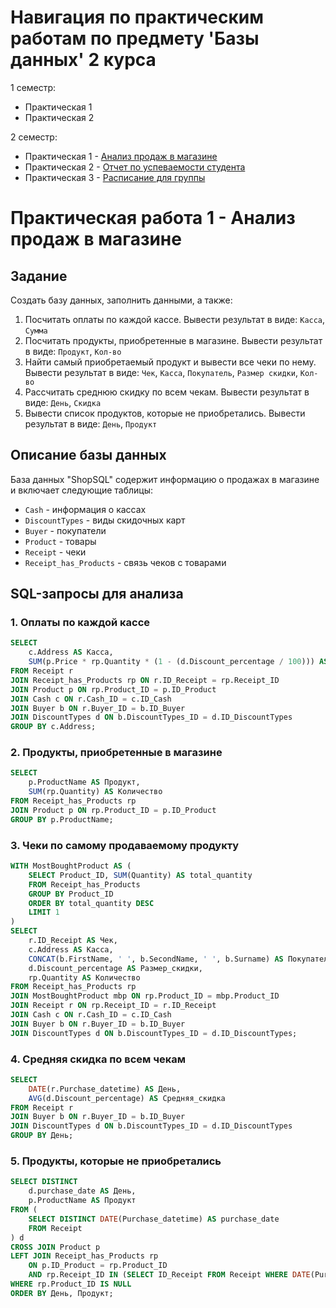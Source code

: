 # Навигация по практическим работам по предмету 'Базы данных' 2 курса

1 семестр:

* Практическая 1
* Практическая 2

2 семестр:

* Практическая 1 - [Анализ продаж в магазине](https://github.com/Archive-of-practical-work-for-the-PRUE/Homework-SQL/tree/main)
* Практическая 2 - [Отчет по успеваемости студента](https://github.com/Archive-of-practical-work-for-the-PRUE/Homework-SQL/tree/grade)
* Практическая 3 - [Расписание для группы](https://github.com/Archive-of-practical-work-for-the-PRUE/Homework-SQL/tree/shedule)

# Практическая работа 1 - Анализ продаж в магазине

## Задание
Создать базу данных, заполнить данными, а также:
1.	Посчитать оплаты по каждой кассе. Вывести результат в виде: `Касса`, `Сумма`
2.	Посчитать продукты, приобретенные в магазине. Вывести результат в виде: `Продукт`, `Кол-во`
3.	Найти самый приобретаемый продукт и вывести все чеки по нему. 
Вывести результат в виде: `Чек`, `Касса`, `Покупатель`, `Размер скидки`, `Кол-во`
4.	Рассчитать среднюю скидку по всем чекам. Вывести результат в виде: `День`, `Скидка`
5.	Вывести список продуктов, которые не приобретались. Вывести результат в виде: `День`, `Продукт`

## Описание базы данных
База данных "ShopSQL" содержит информацию о продажах в магазине и включает следующие таблицы:
- `Cash` - информация о кассах
- `DiscountTypes` - виды скидочных карт
- `Buyer` - покупатели
- `Product` - товары
- `Receipt` - чеки
- `Receipt_has_Products` - связь чеков с товарами

## SQL-запросы для анализа

### 1. Оплаты по каждой кассе
```sql
SELECT
    c.Address AS Касса,
    SUM(p.Price * rp.Quantity * (1 - (d.Discount_percentage / 100))) AS Сумма
FROM Receipt r
JOIN Receipt_has_Products rp ON r.ID_Receipt = rp.Receipt_ID
JOIN Product p ON rp.Product_ID = p.ID_Product
JOIN Cash c ON r.Cash_ID = c.ID_Cash
JOIN Buyer b ON r.Buyer_ID = b.ID_Buyer
JOIN DiscountTypes d ON b.DiscountTypes_ID = d.ID_DiscountTypes
GROUP BY c.Address;
```

### 2. Продукты, приобретенные в магазине
```sql
SELECT
    p.ProductName AS Продукт,
    SUM(rp.Quantity) AS Количество
FROM Receipt_has_Products rp
JOIN Product p ON rp.Product_ID = p.ID_Product
GROUP BY p.ProductName;
```

### 3. Чеки по самому продаваемому продукту
```sql
WITH MostBoughtProduct AS (
    SELECT Product_ID, SUM(Quantity) AS total_quantity
    FROM Receipt_has_Products
    GROUP BY Product_ID
    ORDER BY total_quantity DESC
    LIMIT 1
)
SELECT
    r.ID_Receipt AS Чек,
    c.Address AS Касса,
    CONCAT(b.FirstName, ' ', b.SecondName, ' ', b.Surname) AS Покупатель,
    d.Discount_percentage AS Размер_скидки,
    rp.Quantity AS Количество
FROM Receipt_has_Products rp
JOIN MostBoughtProduct mbp ON rp.Product_ID = mbp.Product_ID
JOIN Receipt r ON rp.Receipt_ID = r.ID_Receipt
JOIN Cash c ON r.Cash_ID = c.ID_Cash
JOIN Buyer b ON r.Buyer_ID = b.ID_Buyer
JOIN DiscountTypes d ON b.DiscountTypes_ID = d.ID_DiscountTypes;
```

### 4. Средняя скидка по всем чекам
```sql
SELECT
    DATE(r.Purchase_datetime) AS День,
    AVG(d.Discount_percentage) AS Средняя_скидка
FROM Receipt r
JOIN Buyer b ON r.Buyer_ID = b.ID_Buyer
JOIN DiscountTypes d ON b.DiscountTypes_ID = d.ID_DiscountTypes
GROUP BY День;
```

### 5. Продукты, которые не приобретались
```sql
SELECT DISTINCT
    d.purchase_date AS День,
    p.ProductName AS Продукт
FROM (
    SELECT DISTINCT DATE(Purchase_datetime) AS purchase_date 
    FROM Receipt
) d
CROSS JOIN Product p
LEFT JOIN Receipt_has_Products rp
    ON p.ID_Product = rp.Product_ID
    AND rp.Receipt_ID IN (SELECT ID_Receipt FROM Receipt WHERE DATE(Purchase_datetime) = d.purchase_date)
WHERE rp.Product_ID IS NULL
ORDER BY День, Продукт;
```
